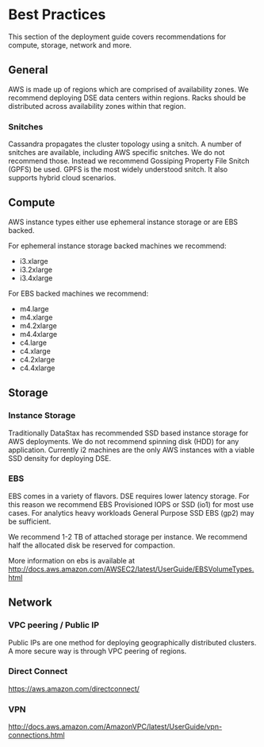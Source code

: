 # Best Practices

This section of the deployment guide covers recommendations for compute, storage, network and more.

## General

AWS is made up of regions which are comprised of availability zones.  We recommend deploying DSE data centers within regions.  Racks should be distributed across availability zones within that region.

### Snitches

Cassandra propagates the cluster topology using a snitch.  A number of snitches are available, including AWS specific snitches.  We do not recommend those.  Instead we recommend Gossiping Property File Snitch (GPFS) be used.  GPFS is the most widely understood snitch.  It also supports hybrid cloud scenarios.

## Compute

AWS instance types either use ephemeral instance storage or are EBS backed.

For ephemeral instance storage backed machines we recommend:
* i3.xlarge
* i3.2xlarge
* i3.4xlarge

For EBS backed machines we recommend:
* m4.large
* m4.xlarge
* m4.2xlarge
* m4.4xlarge
* c4.large
* c4.xlarge
* c4.2xlarge
* c4.4xlarge

## Storage

### Instance Storage

Traditionally DataStax has recommended SSD based instance storage for AWS deployments.  We do not recommend spinning disk (HDD) for any application.  Currently i2 machines are the only AWS instances with a viable SSD density for deploying DSE.

### EBS

EBS comes in a variety of flavors.  DSE requires lower latency storage.  For this reason we recommend EBS Provisioned IOPS or SSD (io1) for most use cases.  For analytics heavy workloads General Purpose SSD EBS (gp2) may be sufficient.

We recommend 1-2 TB of attached storage per instance.  We recommend half the allocated disk be reserved for compaction.

More information on ebs is available at http://docs.aws.amazon.com/AWSEC2/latest/UserGuide/EBSVolumeTypes.html

## Network

### VPC peering / Public IP

Public IPs are one method for deploying geographically distributed clusters.  A more secure way is through VPC peering of regions.

### Direct Connect
https://aws.amazon.com/directconnect/

### VPN
http://docs.aws.amazon.com/AmazonVPC/latest/UserGuide/vpn-connections.html

